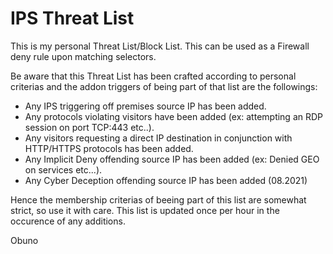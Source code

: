 # IPS Threat List

This is my personal Threat List/Block List.
This can be used as a Firewall deny rule upon matching selectors.

Be aware that this Threat List has been crafted according to personal criterias and the addon triggers of being part of that list are the followings:

- Any IPS triggering off premises source IP has been added.
- Any protocols violating visitors have been added (ex: attempting an RDP session on port TCP:443 etc..).
- Any visitors requesting a direct IP destination in conjunction with HTTP/HTTPS protocols has been added.
- Any Implicit Deny offending source IP has been added (ex: Denied GEO on services etc...).
- Any Cyber Deception offending source IP has been added (08.2021)

Hence the membership criterias of beeing part of this list are somewhat strict, so use it with care.
This list is updated once per hour in the occurence of any additions.

Obuno
